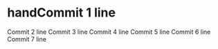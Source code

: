 # handCommit 1 line
Commit 2 line
Commit 3 line
Commit 4 line
Commit 5 line
Commit 6 line
Commit 7 line
